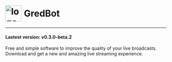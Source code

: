 # <div style="display: flex; align-items: center; gap: 8px"><img src="https://raw.githubusercontent.com/CoMFliP/gred-bot/main/logo.ico" alt="logo" width="50"/> GredBot </div> 
___

#### Lastest version: v0.3.0-beta.2
Free and simple software to improve the quality of your live broadcasts. Download and get a new and amazing live streaming experience.
